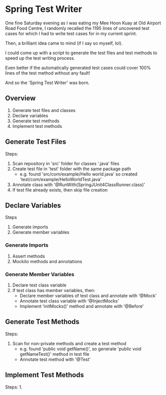 # Spring Test Writer

One fine Saturday evening as I was eating my Mee Hoon Kuay at Old Airport Road Food Centre, I randomly recalled the 1195 lines of uncovered test cases for which I had to write test cases for in my current sprint.

Then, a brilliant idea came to mind (if I say so myself, lol).

I could come up with a script to generate the test files and test methods to speed up the test writing process.

Even better if the automatically generated test cases could cover 100% lines of the test method without any fault!

And so the 'Spring Test Writer' was born.

## Overview

1. Generate test files and classes
1. Declare variables
1. Generate test methods
1. Implement test methods

## Generate Test Files

Steps:

1. Scan repository in 'src' folder for classes '.java' files
1. Create test file in 'test' folder with the same package path
    - e.g. found 'src/com/example/Hello world.java' so created 'test/com/example/HelloWorldTest.java'
1. Annotate class with '@RunWith(SpringJUnit4ClassRunner.class)'
1. If test file already exists, then skip file creation

## Declare Variables

Steps

1. Generate imports
1. Generate member variables
    
### Generate Imports

1. Assert methods
1. Mockito methods and annotations

### Generate Member Variables

1. Declare test class variable
1. If test class has member variables, then:
    - Declare member variables of test class and annotate with ‘@Mock’
    - Annotate test class variable with ‘@InjectMocks’
    - Implement ‘initMocks()’ method and annotate with ‘@Before’

## Generate Test Methods

Steps:
1. Scan for non-private methods and create a test method
    - e.g. found 'public void getName()', so generate 'public void getNameTest()' method in test file
    - Annotate test method with '@Test'

## Implement Test Methods

Steps:
1. 